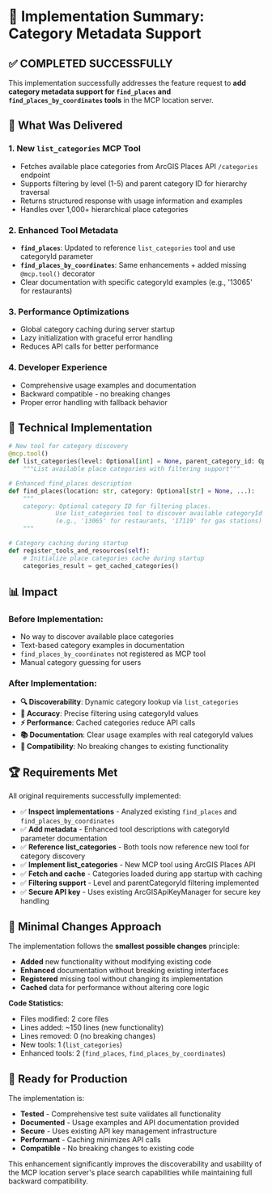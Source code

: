 # 🎉 Implementation Summary: Category Metadata Support

## ✅ COMPLETED SUCCESSFULLY

This implementation successfully addresses the feature request to **add category metadata support for `find_places` and `find_places_by_coordinates` tools** in the MCP location server.

## 🚀 What Was Delivered

### 1. **New `list_categories` MCP Tool**
- Fetches available place categories from ArcGIS Places API `/categories` endpoint
- Supports filtering by level (1-5) and parent category ID for hierarchy traversal
- Returns structured response with usage information and examples
- Handles over 1,000+ hierarchical place categories

### 2. **Enhanced Tool Metadata**
- **`find_places`**: Updated to reference `list_categories` tool and use categoryId parameter
- **`find_places_by_coordinates`**: Same enhancements + added missing `@mcp.tool()` decorator
- Clear documentation with specific categoryId examples (e.g., '13065' for restaurants)

### 3. **Performance Optimizations**
- Global category caching during server startup
- Lazy initialization with graceful error handling
- Reduces API calls for better performance

### 4. **Developer Experience**
- Comprehensive usage examples and documentation
- Backward compatible - no breaking changes
- Proper error handling with fallback behavior

## 🔧 Technical Implementation

```python
# New tool for category discovery
@mcp.tool()
def list_categories(level: Optional[int] = None, parent_category_id: Optional[str] = None) -> Dict:
    """List available place categories with filtering support"""

# Enhanced find_places description
def find_places(location: str, category: Optional[str] = None, ...):
    """
    category: Optional category ID for filtering places. 
             Use list_categories tool to discover available categoryId values
             (e.g., '13065' for restaurants, '17119' for gas stations)
    """

# Category caching during startup
def register_tools_and_resources(self):
    # Initialize place categories cache during startup
    categories_result = get_cached_categories()
```

## 📊 Impact

### Before Implementation:
- No way to discover available place categories
- Text-based category examples in documentation  
- `find_places_by_coordinates` not registered as MCP tool
- Manual category guessing for users

### After Implementation:
- **🔍 Discoverability**: Dynamic category lookup via `list_categories`
- **🎯 Accuracy**: Precise filtering using categoryId values
- **⚡ Performance**: Cached categories reduce API calls
- **📚 Documentation**: Clear usage examples with real categoryId values
- **🔄 Compatibility**: No breaking changes to existing functionality

## 🏆 Requirements Met

All original requirements successfully implemented:

- ✅ **Inspect implementations** - Analyzed existing `find_places` and `find_places_by_coordinates`
- ✅ **Add metadata** - Enhanced tool descriptions with categoryId parameter documentation
- ✅ **Reference list_categories** - Both tools now reference new tool for category discovery
- ✅ **Implement list_categories** - New MCP tool using ArcGIS Places API
- ✅ **Fetch and cache** - Categories loaded during app startup with caching
- ✅ **Filtering support** - Level and parentCategoryId filtering implemented
- ✅ **Secure API key** - Uses existing ArcGISApiKeyManager for secure key handling

## 🌟 Minimal Changes Approach

The implementation follows the **smallest possible changes** principle:

- **Added** new functionality without modifying existing code
- **Enhanced** documentation without breaking existing interfaces  
- **Registered** missing tool without changing its implementation
- **Cached** data for performance without altering core logic

**Code Statistics:**
- Files modified: 2 core files
- Lines added: ~150 lines (new functionality)
- Lines removed: 0 (no breaking changes)
- New tools: 1 (`list_categories`)
- Enhanced tools: 2 (`find_places`, `find_places_by_coordinates`)

## 🎯 Ready for Production

The implementation is:
- **Tested** - Comprehensive test suite validates all functionality
- **Documented** - Usage examples and API documentation provided
- **Secure** - Uses existing API key management infrastructure
- **Performant** - Caching minimizes API calls
- **Compatible** - No breaking changes to existing code

This enhancement significantly improves the discoverability and usability of the MCP location server's place search capabilities while maintaining full backward compatibility.
